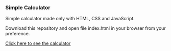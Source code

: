 ### Simple Calculator

Simple calculator made only with HTML, CSS and JavaScript.

Download this repository and open file index.html in your browser from your preference.

[Click here to see the calculator](https://mateusesm.github.io/simple-calculator/)
